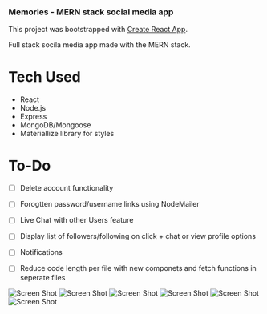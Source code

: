 ### Memories - MERN stack social media app ###

This project was bootstrapped with [Create React App](https://github.com/facebook/create-react-app).

Full stack socila media app made with the MERN stack.

 
# Tech Used #
- React
- Node.js
- Express
- MongoDB/Mongoose
- Materiallize library for styles 


# To-Do #

- [ ] Delete account functionality
- [ ] Forogtten password/username links using NodeMailer 
- [ ] Live Chat with other Users feature 
- [ ] Display list of followers/following on click + chat or view profile options
- [ ] Notifications
- [ ] Reduce code length per file with new componets and fetch functions in seperate files


![Screen Shot](shot1.png)
![Screen Shot](shot2.png)
![Screen Shot](shot3.png)
![Screen Shot](shot4.png)
![Screen Shot](shot5.png)
![Screen Shot](shot6.png)


